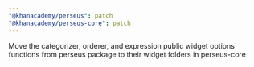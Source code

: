 ```yaml
---
"@khanacademy/perseus": patch
"@khanacademy/perseus-core": patch
---
```


Move the categorizer, orderer, and expression public widget options functions from perseus package to their widget folders in perseus-core
